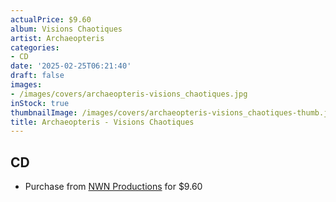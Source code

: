 ```yaml
---
actualPrice: $9.60
album: Visions Chaotiques
artist: Archaeopteris
categories:
- CD
date: '2025-02-25T06:21:40'
draft: false
images:
- /images/covers/archaeopteris-visions_chaotiques.jpg
inStock: true
thumbnailImage: /images/covers/archaeopteris-visions_chaotiques-thumb.jpg
title: Archaeopteris - Visions Chaotiques
---
```


## CD
* Purchase from [NWN Productions](http://shop.nwnprod.com/index.php?route=product/product&path=93&product_id=50131&sort=pd.name&order=ASC) for $9.60
